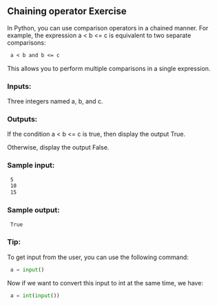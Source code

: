 ## Chaining operator Exercise

In Python, you can use comparison operators in a chained manner.
For example, the expression a < b <= c is equivalent to two separate comparisons:
```txt
 a < b and b <= c
```
This allows you to perform multiple comparisons in a single expression.

### Inputs:

Three integers named a, b, and c.

### Outputs:

If the condition a < b <= c is true, then display the output True.

Otherwise, display the output False.

### Sample input:
```sh
 5
 10
 15
```

### Sample output:
```sh
 True
```

### Tip:

To get input from the user, you can use the following command:
```python
 a = input()
```
Now if we want to convert this input to int at the same time, we have:
```python
 a = int(input())
```